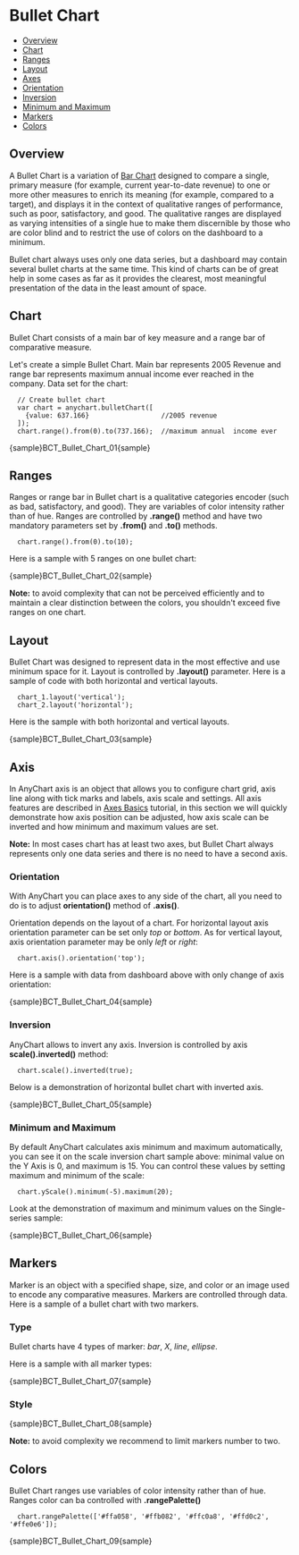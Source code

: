 # Bullet Chart

* [Overview](#overview)
* [Chart](#chart)
* [Ranges](#ranges)
* [Layout](#layout)
* [Axes](#axes)
 * [Orientation](#orientation)
 * [Inversion](#inversion)
 * [Minimum and Maximum](#minimum_and_maximum)
* [Markers](#markers)
* [Colors](#colors)
 
## Overview

A Bullet Chart is a variation of [Bar Chart](Bar_Chart) designed to compare a single, primary measure (for example, 
current year-to-date revenue) to one or more other measures to enrich its meaning (for example, 
compared to a target), and displays it in the context of qualitative ranges of performance, such as poor, 
satisfactory, and good. The qualitative ranges are displayed as varying intensities of a single hue to make them 
discernible by those who are color blind and to restrict the use of colors on the dashboard to a minimum.
  
Bullet chart always uses only one data series, but a dashboard may contain several bullet charts at the same time. This kind of charts can be of great help in some cases as far as it provides the clearest, most meaningful presentation of the data in the least amount of space.

## Chart

Bullet Chart consists of a main bar of key measure and a range bar of comparative measure. 
  
Let's create a simple Bullet Chart. Main bar represents 2005 Revenue and range bar represents maximum annual income 
ever reached in the company. Data set for the chart:

```
  // Create bullet chart
  var chart = anychart.bulletChart([
    {value: 637.166}                  //2005 revenue
  ]);
  chart.range().from(0).to(737.166);  //maximum annual  income ever
```

{sample}BCT\_Bullet\_Chart\_01{sample}

## Ranges

Ranges or range bar in Bullet chart is a qualitative categories encoder (such as bad, satisfactory, and good). They are variables of color intensity rather than of hue. Ranges are controlled by **.range()** method and have two mandatory parameters set by **.from()** and **.to()** methods. 

```
  chart.range().from(0).to(10);
```

Here is a sample with 5 ranges on one bullet chart:

{sample}BCT\_Bullet\_Chart\_02{sample}

**Note:** to avoid complexity that can not be perceived efficiently and to maintain a clear distinction between the colors, you shouldn't exceed five ranges on one chart.

## Layout

Bullet Chart was designed to represent data in the most effective and use minimum space for it. Layout is controlled 
by **.layout()** parameter. Here is a sample of code with both horizontal and vertical layouts.

```
  chart_1.layout('vertical');
  chart_2.layout('horizontal');
```
Here is the sample with both horizontal and vertical layouts.

{sample}BCT\_Bullet\_Chart\_03{sample}

## Axis

In AnyChart axis is an object that allows you to configure chart grid, axis line along with tick marks and labels, axis  scale and settings. All axis features are described in [Axes Basics](../Axes_Grid_Scales_Trends_etc/Axis_Basics) tutorial, in this section we will quickly demonstrate how axis position can be adjusted, how axis scale can be inverted  and how minimum and maximum values are set. 
  
**Note:** In most cases chart has at least two axes, but Bullet Chart always represents only one data series and 
there is no need to have a second axis.

### Orientation

With AnyChart you can place axes to any side of the chart, all you need to do is to adjust **orientation()** method of **.axis()**.
  
Orientation depends on the layout of a chart. For horizontal layout axis orientation parameter can be set only *top* or *bottom*. As for vertical layout, axis orientation parameter may be only *left* or *right*:

```
  chart.axis().orientation('top');
```

Here is a sample with data from dashboard above with only change of axis orientation:

{sample}BCT\_Bullet\_Chart\_04{sample}

### Inversion

AnyChart allows to invert any axis. Inversion is controlled by axis **scale().inverted()** method:

```
  chart.scale().inverted(true);
```

Below is a demonstration of horizontal bullet chart with inverted axis. 

{sample}BCT\_Bullet\_Chart\_05{sample}

### Minimum and Maximum

By default AnyChart calculates axis minimum and maximum automatically, you can see it on the scale inversion chart 
sample above: minimal value on the Y Axis is 0, and maximum is 15. You can control these values by setting 
maximum and minimum of the scale:

```
  chart.yScale().minimum(-5).maximum(20);
```

Look at the demonstration of maximum and minimum values on the Single-series sample:

{sample}BCT\_Bullet\_Chart\_06{sample}

## Markers

Marker is an object with a specified shape, size, and color or an image used to encode any comparative measures. Markers are controlled through data. Here is a sample of a bullet chart with two markers.

### Type

Bullet charts have 4 types of marker: *bar*, *X*, *line*, *ellipse*. 

Here is a sample with all marker types:

{sample}BCT\_Bullet\_Chart\_07{sample}

### Style


{sample}BCT\_Bullet\_Chart\_08{sample}

**Note:** to avoid complexity we recommend to limit markers number to two. 

## Colors

Bullet Chart ranges use variables of color intensity rather than of hue. Ranges color can ba controlled with 
**.rangePalette()**

```
  chart.rangePalette(['#ffa058', '#ffb082', '#ffc0a8', '#ffd0c2', '#ffe0e6']);
```

{sample}BCT\_Bullet\_Chart\_09{sample}
